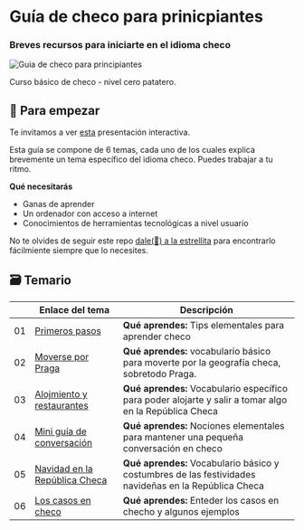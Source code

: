 # Guía de checo para prinicpiantes

### Breves recursos para iniciarte en el idioma checo

![Guia de checo para principiantes](https://images.unsplash.com/photo-1458150945447-7fb764c11a92?q=80&w=1920&auto=format&fit=crop&ixlib=rb-4.0.3&ixid=M3wxMjA3fDB8MHxwaG90by1wYWdlfHx8fGVufDB8fHx8fA%3D%3D)

Curso básico de checo - nivel cero patatero.

## 🌱 Para empezar

Te invitamos a ver [esta](https://github.com/Amabenet/Amabenet.github.io/tree/main/A1-presentacion-curso) presentación interactiva.

Esta guía se compone de 6 temas, cada uno de los cuales explica brevemente un tema específico del idioma checo. Puedes trabajar a tu ritmo.

**Qué necesitarás**

- Ganas de aprender
- Un ordenador con acceso a internet
- Conocimientos de herramientas tecnológicas a nivel usuario

No te olvides de seguir este repo [dale(🌟) a la estrellita](https://docs.github.com/en/get-started/exploring-projects-on-github/saving-repositories-with-stars?WT.mc_id=academic-105485-koreyst) para encontrarlo fácilmiente siempre que lo necesites.

## 🗃️ Temario

|  | Enlace del tema | Descripción |
|--|--|--|
| 01 | [Primeros pasos](https://github.com/Amabenet/Amabenet.github.io/blob/main/01-primeros-pasos) | **Qué aprendes:** Tips elementales para aprender checo |
| 02 | [Moverse por Praga](https://github.com/Amabenet/Amabenet.github.io/tree/main/02-moverse-por-praga) | **Qué aprendes:** vocabulario básico para moverte por la geografía checa, sobretodo Praga. |
| 03 | [Alojmiento y restaurantes](https://github.com/Amabenet/Amabenet.github.io/tree/main/03-alojamiento%20y%20restaurantes) | **Qué aprendes:** Vocabulario específico para poder alojarte y salir a tomar algo en la República Checa |
| 04 | [Mini guía de conversación](https://github.com/Amabenet/Amabenet.github.io/tree/main/04-mini-guia-de-conversacion) | **Qué aprendes:** Nociones elementales para mantener una pequeña conversación en checo |
| 05 |  [Navidad en la República Checa](https://github.com/Amabenet/Amabenet.github.io/tree/main/05-navidad-en-la-republica-checa)|  **Qué aprendes:** Vocabulario básico y costumbres de las festividades navideñas en la República Checa |
| 06 | [Los casos en checo](https://github.com/Amabenet/Amabenet.github.io/tree/main/06-los-casos-en-checo) |  **Qué aprendes:** Enteder los casos en checho y algunos ejemplos |   
